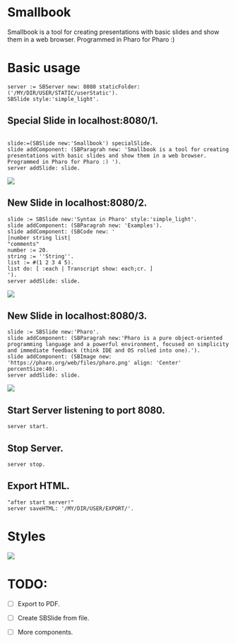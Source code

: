 # Smallbook

Smallbook is a tool for creating presentations with basic slides and show them in a web browser. Programmed in Pharo for Pharo :) 

# Basic usage

```smalltalk
server := SBServer new: 8080 staticFolder: ('/MY/DIR/USER/STATIC/userStatic').
SBSlide style:'simple_light'.
```

## Special Slide in localhost:8080/1.
```smalltalk

slide:=(SBSlide new:'Smallbook') specialSlide.
slide addComponent: (SBParagrah new: 'Smallbook is a tool for creating presentations with basic slides and show them in a web browser. Programmed in Pharo for Pharo :) ').
server addSlide: slide.

```
![](https://raw.githubusercontent.com/pablo1n7/Smallbook/master/StaticFiles/slide_1.jpg)


## New Slide in localhost:8080/2.
```smalltalk
slide := SBSlide new:'Syntax in Pharo' style:'simple_light'.
slide addComponent: (SBParagrah new: 'Examples').
slide addComponent: (SBCode new: '
|number string list|
"comments"
number := 20.
string := ''String''.
list := #(1 2 3 4 5).
list do: [ :each | Transcript show: each;cr. ]
').
server addSlide: slide.
```
![](https://raw.githubusercontent.com/pablo1n7/Smallbook/master/StaticFiles/slide_2.jpg)


## New Slide in localhost:8080/3.
```smalltalk
slide := SBSlide new:'Pharo'.
slide addComponent: (SBParagrah new:'Pharo is a pure object-oriented programming language and a powerful environment, focused on simplicity and immediate feedback (think IDE and OS rolled into one).').
slide addComponent: (SBImage new: 'https://pharo.org/web/files/pharo.png' align: 'Center' percentSize:40).
server addSlide: slide.
```
![](https://raw.githubusercontent.com/pablo1n7/Smallbook/master/StaticFiles/slide_3.jpg)

## Start Server listening to port 8080.
```smalltalk
server start. 
```
## Stop Server.
```smalltalk
server stop.
```

## Export HTML.
```smalltalk
"after start server!"
server saveHTML: '/MY/DIR/USER/EXPORT/'.
```


# Styles

![](https://raw.githubusercontent.com/pablo1n7/Smallbook/master/StaticFiles/styles.png)

# TODO: 
* [ ] Export to PDF.
* [ ] Create SBSlide from file.
* [ ] More components.

